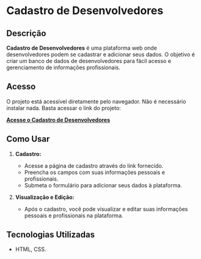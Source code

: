 # Cadastro de Desenvolvedores

## Descrição

**Cadastro de Desenvolvedores** é uma plataforma web onde desenvolvedores podem se cadastrar e adicionar seus dados. O objetivo é criar um banco de dados de desenvolvedores para fácil acesso e gerenciamento de informações profissionais.

## Acesso

O projeto está acessível diretamente pelo navegador. Não é necessário instalar nada. Basta acessar o link do projeto:

[**Acesse o Cadastro de Desenvolvedores**](https://raymer-coelho.github.io/CadastroDeDevs/)

## Como Usar

1. **Cadastro:**
   - Acesse a página de cadastro através do link fornecido.
   - Preencha os campos com suas informações pessoais e profissionais.
   - Submeta o formulário para adicionar seus dados à plataforma.

2. **Visualização e Edição:**
   - Após o cadastro, você pode visualizar e editar suas informações pessoais e profissionais na plataforma.

## Tecnologias Utilizadas

- HTML, CSS.


